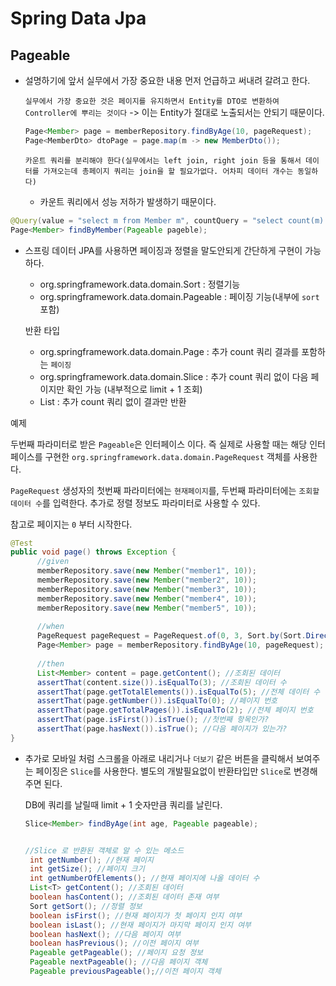 
# Spring Data Jpa


## Pageable

  - 설명하기에 앞서 실무에서 가장 중요한 내용 먼저 언급하고 써내려 갈려고 한다.

    `실무에서 가장 중요한 것은 페이지를 유지하면서 Entity를 DTO로 변환하여 Controller에 뿌리는 것이다` -> 이는 Entity가 절대로 노출되서는 안되기 때문이다.
    
    ~~~java
    Page<Member> page = memberRepository.findByAge(10, pageRequest);
    Page<MemberDto> dtoPage = page.map(m -> new MemberDto());
    ~~~
    
     `카운트 쿼리를 분리해야 한다(실무에서는 left join, right join 등을 통해서 데이터를 가져오는데 총페이지 쿼리는 join을 할 필요가없다. 어차피 데이터 개수는 동일하다)`
      
      - 카운트 쿼리에서 성능 저하가 발생하기 때문이다.

   ~~~java
   @Query(value = "select m from Member m", countQuery = "select count(m) from Member m")
   Page<Member> findByMember(Pageable pageble);
   ~~~
  


  - 스프링 데이터 JPA를 사용하면 페이징과 정렬을 말도안되게 간단하게 구현이 가능하다.
  
    - org.springframework.data.domain.Sort : 정렬기능
    - org.springframework.data.domain.Pageable : 페이징 기능(내부에 `sort`포함)

    반환 타입
    
    - org.springframework.data.domain.Page : 추가 count 쿼리 결과를 포함하는 `페이징`
    - org.springframework.data.domain.Slice : 추가 count 쿼리 없이 다음 페이지만 확인 가능 (내부적으로 limit + 1 조회)
    - List : 추가 count 쿼리 없이 결과만 반환

 예제
 
 두번째 파라미터로 받은 `Pageable`은 인터페이스 이다. 즉 실제로 사용할 때는 해당 인터페이스를 구현한 `org.springframework.data.domain.PageRequest` 객체를 사용한다.
 
 `PageRequest` 생성자의 첫번째 파라미터에는 `현재페이지`를, 두번째 파라미터에는 `조회할 데이터 수`를 입력한다. 추가로 정렬 정보도 파라미터로 사용할 수 있다.
 
 참고로 페이지는 `0` 부터 시작한다.
 
 ~~~java 
 @Test
public void page() throws Exception {
       //given
       memberRepository.save(new Member("member1", 10));
       memberRepository.save(new Member("member2", 10));
       memberRepository.save(new Member("member3", 10));
       memberRepository.save(new Member("member4", 10));
       memberRepository.save(new Member("member5", 10));
       
       //when
       PageRequest pageRequest = PageRequest.of(0, 3, Sort.by(Sort.Direction.DESC,"username"));
       Page<Member> page = memberRepository.findByAge(10, pageRequest);
       
       //then
       List<Member> content = page.getContent(); //조회된 데이터
       assertThat(content.size()).isEqualTo(3); //조회된 데이터 수
       assertThat(page.getTotalElements()).isEqualTo(5); //전체 데이터 수
       assertThat(page.getNumber()).isEqualTo(0); //페이지 번호
       assertThat(page.getTotalPages()).isEqualTo(2); //전체 페이지 번호
       assertThat(page.isFirst()).isTrue(); //첫번째 항목인가?
       assertThat(page.hasNext()).isTrue(); //다음 페이지가 있는가?
}
 ~~~
 
 
 - 추가로 모바일 처럼 스크롤을 아래로 내리거나 `더보기` 같은 버튼을 클릭해서 보여주는 페이징은 `Slice`를 사용한다.
   별도의 개발필요없이 반환타입만 `Slice`로 변경해주면 된다.
   
   DB에 쿼리를 날릴때 limit + 1 숫자만큼 쿼리를 날린다.
   
   ~~~java
   Slice<Member> findByAge(int age, Pageable pageable);
   
   
   //Slice 로 반환된 객체로 알 수 있는 메소드
    int getNumber(); //현재 페이지
    int getSize(); //페이지 크기
    int getNumberOfElements(); //현재 페이지에 나올 데이터 수
    List<T> getContent(); //조회된 데이터
    boolean hasContent(); //조회된 데이터 존재 여부
    Sort getSort(); //정렬 정보
    boolean isFirst(); //현재 페이지가 첫 페이지 인지 여부
    boolean isLast(); //현재 페이지가 마지막 페이지 인지 여부
    boolean hasNext(); //다음 페이지 여부
    boolean hasPrevious(); //이전 페이지 여부
    Pageable getPageable(); //페이지 요청 정보
    Pageable nextPageable(); //다음 페이지 객체
    Pageable previousPageable();//이전 페이지 객체
   ~~~
